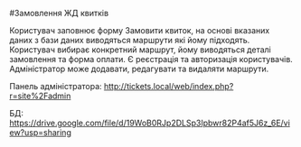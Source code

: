 #Замовлення ЖД квитків
 
Користувач заповнює форму Замовити квиток, на основі вказаних даних з бази даних виводяться маршрути які йому підходять. Користувач вибирає конкретний маршрут, йому виводяться деталі замовлення та форма оплати.
Є реєстрація та авторизація користувачів. Адміністратор може додавати, редагувати та видаляти маршрути. 

Панель адміністратора: http://tickets.local/web/index.php?r=site%2Fadmin

БД: https://drive.google.com/file/d/19WoB0RJp2DLSp3Ipbwr82P4af5J6z_6E/view?usp=sharing
